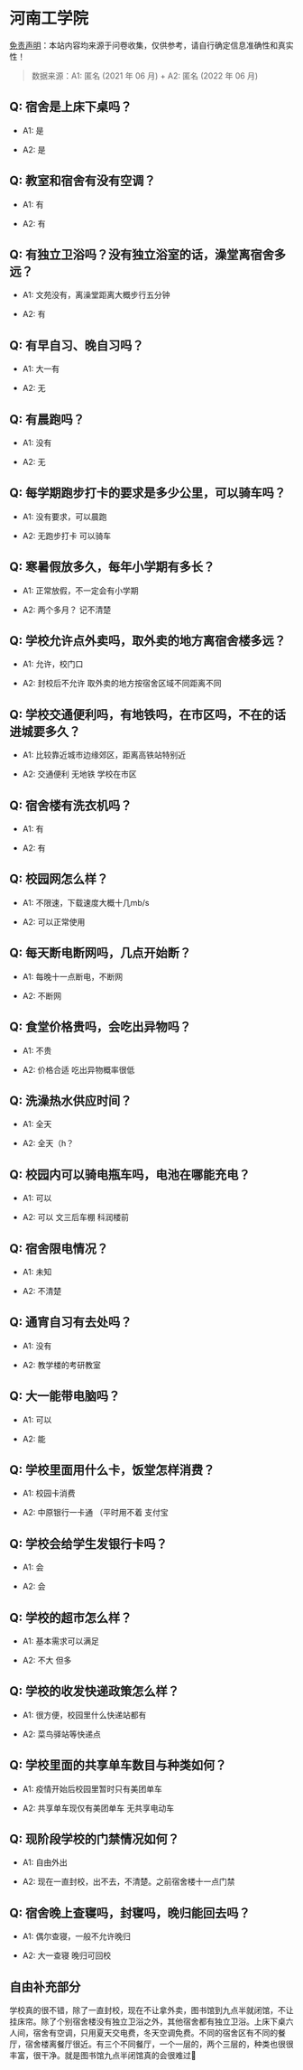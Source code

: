 # 河南工学院

[免责声明](https://colleges.chat/#_3)：本站内容均来源于问卷收集，仅供参考，请自行确定信息准确性和真实性！

> 数据来源：A1: 匿名 (2021 年 06 月) + A2: 匿名 (2022 年 06 月)

## Q: 宿舍是上床下桌吗？

- A1: 是

- A2: 是

## Q: 教室和宿舍有没有空调？

- A1: 有

- A2: 有

## Q: 有独立卫浴吗？没有独立浴室的话，澡堂离宿舍多远？

- A1: 文苑没有，离澡堂距离大概步行五分钟

- A2: 有

## Q: 有早自习、晚自习吗？

- A1: 大一有

- A2: 无

## Q: 有晨跑吗？

- A1: 没有

- A2: 无

## Q: 每学期跑步打卡的要求是多少公里，可以骑车吗？

- A1: 没有要求，可以晨跑

- A2: 无跑步打卡 可以骑车

## Q: 寒暑假放多久，每年小学期有多长？

- A1: 正常放假，不一定会有小学期

- A2: 两个多月？  记不清楚

## Q: 学校允许点外卖吗，取外卖的地方离宿舍楼多远？

- A1: 允许，校门口

- A2: 封校后不允许  取外卖的地方按宿舍区域不同距离不同

## Q: 学校交通便利吗，有地铁吗，在市区吗，不在的话进城要多久？

- A1: 比较靠近城市边缘郊区，距离高铁站特别近

- A2: 交通便利 无地铁 学校在市区

## Q: 宿舍楼有洗衣机吗？

- A1: 有

- A2: 有

## Q: 校园网怎么样？

- A1: 不限速，下载速度大概十几mb/s

- A2: 可以正常使用

## Q: 每天断电断网吗，几点开始断？

- A1: 每晚十一点断电，不断网

- A2: 不断网

## Q: 食堂价格贵吗，会吃出异物吗？

- A1: 不贵

- A2: 价格合适  吃出异物概率很低

## Q: 洗澡热水供应时间？

- A1: 全天

- A2: 全天（h？

## Q: 校园内可以骑电瓶车吗，电池在哪能充电？

- A1: 可以

- A2: 可以 文三后车棚  科润楼前

## Q: 宿舍限电情况？

- A1: 未知

- A2: 不清楚

## Q: 通宵自习有去处吗？

- A1: 没有

- A2: 教学楼的考研教室

## Q: 大一能带电脑吗？

- A1: 可以

- A2: 能

## Q: 学校里面用什么卡，饭堂怎样消费？

- A1: 校园卡消费

- A2: 中原银行一卡通 （平时用不着 支付宝

## Q: 学校会给学生发银行卡吗？

- A1: 会

- A2: 会

## Q: 学校的超市怎么样？

- A1: 基本需求可以满足

- A2: 不大 但多

## Q: 学校的收发快递政策怎么样？

- A1: 很方便，校园里什么快递站都有

- A2: 菜鸟驿站等快递点

## Q: 学校里面的共享单车数目与种类如何？

- A1: 疫情开始后校园里暂时只有美团单车

- A2: 共享单车现仅有美团单车 无共享电动车

## Q: 现阶段学校的门禁情况如何？

- A1: 自由外出

- A2: 现在一直封校，出不去，不清楚。之前宿舍楼十一点门禁

## Q: 宿舍晚上查寝吗，封寝吗，晚归能回去吗？

- A1: 偶尔查寝，一般不允许晚归

- A2: 大一查寝 晚归可回校

## 自由补充部分

学校真的很不错，除了一直封校，现在不让拿外卖，图书馆到九点半就闭馆，不让挂床帘。除了个别宿舍楼没有独立卫浴之外，其他宿舍都有独立卫浴。上床下桌六人间，宿舍有空调，只用夏天交电费，冬天空调免费。不同的宿舍区有不同的餐厅，宿舍楼离餐厅很近。有三个不同餐厅，一个一层的，两个三层的，种类也很很丰富，很干净。就是图书馆九点半闭馆真的会很难过🥵